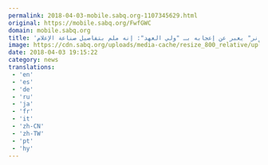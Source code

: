 ```yaml
---
permalink: 2018-04-03-mobile.sabq.org-1107345629.html
original: https://mobile.sabq.org/FwfGWC
domain: mobile.sabq.org
title: 'مدير "تايم وورنر" يعبر عن إعجابه بـ "ولي العهد": إنه ملم بتفاصيل صناعة الإعلام'
image: https://cdn.sabq.org/uploads/media-cache/resize_800_relative/uploads/material-file/5ac3cfa460c62b06a90ab391/5ac3cf9b500e9.jpg
date: 2018-04-03 19:15:22
category: news
translations: 
 - 'en'
 - 'es'
 - 'de'
 - 'ru'
 - 'ja'
 - 'fr'
 - 'it'
 - 'zh-CN'
 - 'zh-TW'
 - 'pt'
 - 'hy'
---
```



